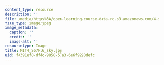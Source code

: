 ```yaml
---
content_type: resource
description: ''
file: /media/https%3A/open-learning-course-data-rc.s3.amazonaws.com/4-s67-landscape-experience-seminar-in-land-art-fall-2016/f4391ef8dfdc985857a36e6f9228defc_MIT4_S67F16_sky.jpg
file_type: image/jpeg
image_metadata:
  caption: ''
  credit: ''
  image-alt: ''
resourcetype: Image
title: MIT4_S67F16_sky.jpg
uid: f4391ef8-dfdc-9858-57a3-6e6f9228defc
---
```

